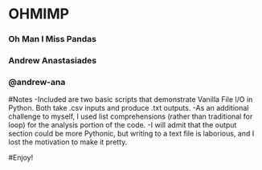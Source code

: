 # OHMIMP
### Oh Man I Miss Pandas
### Andrew Anastasiades
### @andrew-ana

#Notes
-Included are two basic scripts that demonstrate Vanilla File I/O in Python. Both take .csv inputs and produce .txt outputs.
-As an additional challenge to myself, I used list comprehensions (rather than traditional for loop) for the analysis portion of the code.
-I will admit that the output section could be more Pythonic, but writing to a text file is laborious, and I lost the motivation to make it pretty.

#Enjoy!


